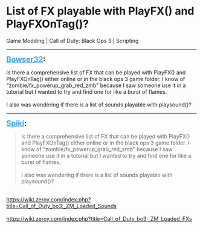 # List of FX playable with PlayFX() and PlayFXOnTag()?
Game Modding | Call of Duty: Black Ops 3 | Scripting

---
<strong style="font-size: 1.4em;"><span style="text-decoration: underline;text-decoration-color: #34a7f9;"><span style="color:#34a7f9;">Bowser32</span></span>:</strong>

<p>Is there a comprehensive list of FX that can be played with PlayFX() and PlayFXOnTag() either online or in the black ops 3 game folder. I know of &quot;zombie/fx_powerup_grab_red_zmb&quot; because I saw someone use it in a tutorial but I wanted to try and find one for like a burst of flames.<br /><br />I also was wondering if there is a list of sounds playable with playsound()?</p>

---
<strong style="font-size: 1.4em;"><span style="text-decoration: underline;text-decoration-color: #34a7f9;"><span style="color:#34a7f9;">Spiki</span></span>:</strong>

<p><blockquote>Is there a comprehensive list of FX that can be played with PlayFX() and PlayFXOnTag() either online or in the black ops 3 game folder. I know of &quot;zombie/fx_powerup_grab_red_zmb&quot; because I saw someone use it in a tutorial but I wanted to try and find one for like a burst of flames.<br /><br />I also was wondering if there is a list of sounds playable with playsound()?<br /></blockquote><br /><a href="https://wiki.zeroy.com/index.php?title=Call_of_Duty_bo3:_ZM_Loaded_Sounds">https://wiki.zeroy.com/index.php?title=Call_of_Duty_bo3:_ZM_Loaded_Sounds</a><br /><br /><a href="https://wiki.zeroy.com/index.php?title=Call_of_Duty_bo3:_ZM_Loaded_FXs">https://wiki.zeroy.com/index.php?title=Call_of_Duty_bo3:_ZM_Loaded_FXs</a></p>

